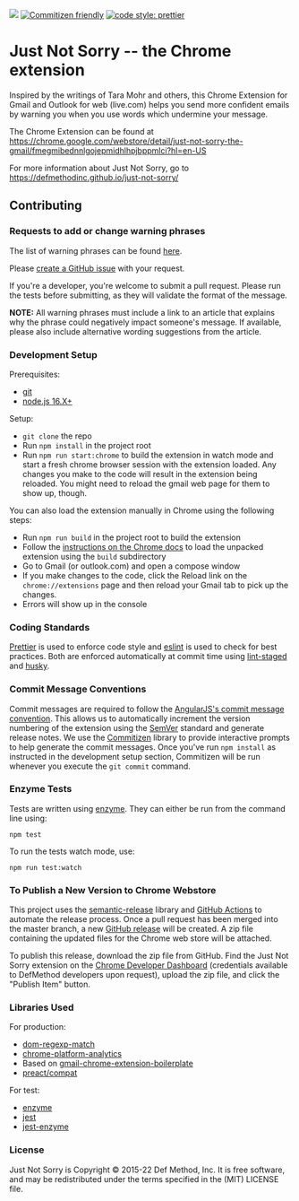 ![](https://github.com/defmethodinc/just-not-sorry/workflows/Node.js%20CI/badge.svg) [![Commitizen friendly](https://img.shields.io/badge/commitizen-friendly-brightgreen.svg)](http://commitizen.github.io/cz-cli/) [![code style: prettier](https://img.shields.io/badge/code_style-prettier-ff69b4.svg?style=flat-square)](https://github.com/prettier/prettier)

# Just Not Sorry -- the Chrome extension

Inspired by the writings of Tara Mohr and others, this Chrome Extension for Gmail and Outlook for web (live.com) helps you send more confident emails by warning you when you use words which undermine your message.

The Chrome Extension can be found at https://chrome.google.com/webstore/detail/just-not-sorry-the-gmail/fmegmibednnlgojepmidhlhpjbppmlci?hl=en-US

For more information about Just Not Sorry, go to https://defmethodinc.github.io/just-not-sorry/

## Contributing

### Requests to add or change warning phrases

The list of warning phrases can be found [here](https://defmethodinc.github.io/just-not-sorry/phrases.html).

Please [create a GitHub issue](https://github.com/defmethodinc/just-not-sorry/issues/new) with your request.

If you're a developer, you're welcome to submit a pull request. Please run the tests before submitting, as they will validate the format of the message.

**NOTE:** All warning phrases must include a link to an article that explains why the phrase could negatively impact someone's message. If available, please also include alternative wording suggestions from the article.

### Development Setup

Prerequisites:

- [git](https://git-scm.com/)
- [node.js 16.X+](https://nodejs.org/)

Setup:

- `git clone` the repo
- Run `npm install` in the project root
- Run `npm run start:chrome` to build the extension in watch mode and start a fresh chrome browser session with the extension loaded. Any changes you make to the code will result in the extension being reloaded. You might need to reload the gmail web page for them to show up, though.

You can also load the extension manually in Chrome using the following steps:

- Run `npm run build` in the project root to build the extension
- Follow the [instructions on the Chrome docs](https://developer.chrome.com/extensions/getstarted#unpacked) to load the unpacked extension using the `build` subdirectory
- Go to Gmail (or outlook.com) and open a compose window
- If you make changes to the code, click the Reload link on the `chrome://extensions` page and then reload your Gmail tab to pick up the changes.
- Errors will show up in the console

### Coding Standards

[Prettier](https://prettier.io/) is used to enforce code style and [eslint](https://eslint.org/) is used to check for best practices. Both are enforced automatically at commit time using [lint-staged](https://github.com/okonet/lint-staged) and [husky](https://github.com/typicode/husky).

### Commit Message Conventions

Commit messages are required to follow the [AngularJS's commit message convention](https://github.com/angular/angular/blob/master/CONTRIBUTING.md#-commit-message-guidelines). This allows us to automatically increment the version numbering of the extension using the [SemVer](https://semver.org/) standard and generate release notes. We use the [Commitizen](https://github.com/commitizen/cz-cli) library to provide interactive prompts to help generate the commit messages. Once you've run `npm install` as instructed in the development setup section, Commitizen will be run whenever you execute the `git commit` command.

### Enzyme Tests

Tests are written using [enzyme](https://github.com/enzymejs/enzyme). They can either be run from the command line using:

```
npm test
```

To run the tests watch mode, use:

```
npm run test:watch
```

### To Publish a New Version to Chrome Webstore

This project uses the [semantic-release](https://semantic-release.gitbook.io/semantic-release/) library and [GitHub Actions](https://help.github.com/en/actions) to automate the release process. Once a pull request has been merged into the master branch, a new [GitHub release](https://github.com/defmethodinc/just-not-sorry/releases) will be created. A zip file containing the updated files for the Chrome web store will be attached.

To publish this release, download the zip file from GitHub. Find the Just Not Sorry extension on the [Chrome Developer Dashboard](https://chrome.google.com/webstore/devconsole/) (credentials available to DefMethod developers upon request), upload the zip file, and click the "Publish Item" button.

### Libraries Used

For production:

- [dom-regexp-match](https://github.com/webmodules/dom-regexp-match)
- [chrome-platform-analytics](https://github.com/GoogleChrome/chrome-platform-analytics)
- Based on [gmail-chrome-extension-boilerplate](https://github.com/KartikTalwar/gmail-chrome-extension-boilerplate)
- [preact/compat](https://github.com/preactjs/preact-compat)

For test:

- [enzyme](https://github.com/enzymejs/enzyme)
- [jest](https://github.com/facebook/jest)
- [jest-enzyme](https://www.npmjs.com/package/jest-enzyme)

### License

Just Not Sorry is Copyright © 2015-22 Def Method, Inc. It is free software, and may be redistributed under the terms specified in the (MIT) LICENSE file.
